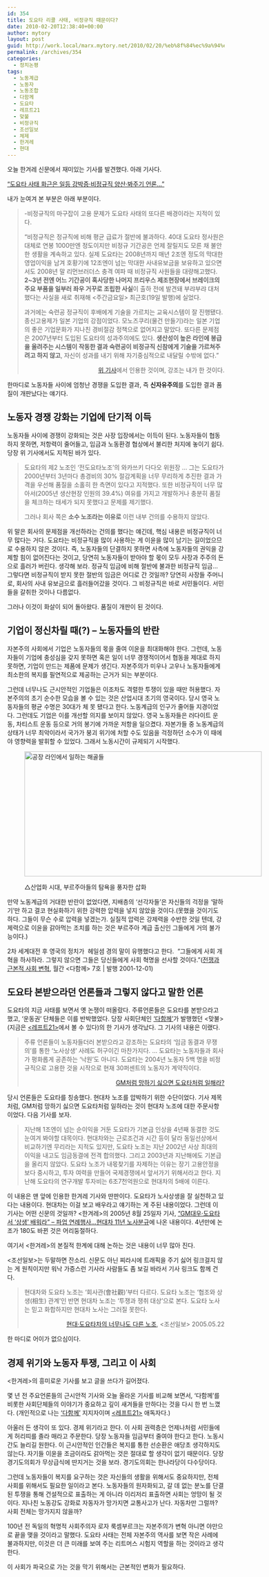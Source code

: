 ```yaml
---
id: 354
title: 도요타 리콜 사태, 비정규직 때문이다?
date: 2010-02-20T12:38:40+00:00
author: mytory
layout: post
guid: http://work.local/marx.mytory.net/2010/02/20/%eb%8f%84%ec%9a%94%ed%83%80-%eb%a6%ac%ec%bd%9c-%ec%82%ac%ed%83%9c-%eb%b9%84%ec%a0%95%ea%b7%9c%ec%a7%81-%eb%95%8c%eb%ac%b8%ec%9d%b4%eb%8b%a4/
permalink: /archives/354
categories:
  - 정치논평
tags:
  - 노동계급
  - 노동자
  - 노동조합
  - 다함께
  - 도요타
  - 레프트21
  - 맞불
  - 비정규직
  - 조선일보
  - 체제
  - 한겨레
  - 현대
---
```

오늘 한겨레 신문에서 재미있는 기사를 발견했다. 아래 기사다.

<a href="http://www.hani.co.kr/arti/economy/car/405696.html" target="_blank" title="[http://www.hani.co.kr/arti/economy/car/405696.html]로 이동합니다.">“도요타 사태 화근은 일등 강박증·비정규직 양산·봐주기 언론…”</a>

내가 눈여겨 본 부분은 아래 부분이다.

> -비정규직의 마구잡이 고용 문제가 도요타 사태의 또다른 배경이라는 지적이 있다.
> 
> “비정규직은 정규직에 비해 평균 급료가 절반에 불과하다. 40대 도요타 정사원은 대체로 연봉 1000만엔 정도이지만 비정규 기간공은 언제 잘릴지도 모른 채 불안한 생활을 계속하고 있다. 실제 도요타는 2008년까지 매년 2조엔 정도의 막대한 영업이익을 남겨 호황기에 12조엔이 넘는 막대한 사내유보금을 보유하고 있으면서도 2008년 말 리먼브러더스 충격 여파 때 비정규직 사원들을 대량해고했다. **2~3년 전엔 어느 기간공이 혹사당한 나머지 프리우스 제조현장에서 브레이크의 주요 부품을 일부러 좌우 거꾸로 조립한 사실**이 출하 전에 발견돼 부랴부랴 대처했다는 사실을 새로 취재해 &lt;주간금요일&gt; 최근호(19일 발행)에 실었다.
> 
> 과거에는 숙련공 정규직이 후배에게 기술을 가르치는 교육시스템이 잘 진행됐다. 종신고용제가 일본 기업의 강점이었다. 모노즈쿠리(물건 만들기)라는 일본 기업의 좋은 기업문화가 지나친 경비절감 정책으로 없어지고 말았다. 또다른 문제점은 2007년부터 도입된 도요타의 성과주의에도 있다. **생산성이 높은 라인에 봉급을 올려주는 시스템이 작동한 결과 숙련공이 비정규직 신참에게 기술을 가르쳐주려고 하지 않고**, 자신이 성과를 내기 위해 자기중심적으로 내달릴 수밖에 없다.”
> 
> <p style="text-align: right; ">
>   <a href="http://www.hani.co.kr/arti/economy/car/405696.html" target="_blank" title="[http://www.hani.co.kr/arti/economy/car/405696.html]로 이동합니다.">위 기사</a>에서 인용한 것이며, 강조는 내가 한 것이다.
> </p>

한마디로 노동자들 사이에 엄청난 경쟁을 도입한 결과, 즉 **신자유주의**를 도입한 결과 품질이 개판났다는 얘기다.

## 노동자 경쟁 강화는 기업에 단기적 이득

노동자들 사이에 경쟁이 강화되는 것은 사장 입장에서는 이득이 된다. 노동자들이 협동하지 못하면, 저항력이 줄어들고, 임금과 노동환경 협상에서 불리한 처지에 놓이기 쉽다. 당장 위 기사에서도 지적된 바가 있다.

> 도요타의 제2 노조인 ‘전도요타노조’의 와카쓰키 다다오 위원장 … 그는 도요타가 2000년부터 3년마다 총경비의 30% 절감계획을 너무 무리하게 추진한 결과 가격을 우선해 품질을 소홀히 한 측면이 있다고 지적했다. 또한 비정규직이 너무 많아서(2005년 생산현장 인원의 39.4%) 여유를 가지고 개발하거나 충분히 품질을 체크하는 태세가 되지 못했다고 문제를 제기했다.
> 
> 그러나 회사 쪽은 **소수 노조라는 이유로** 이런 내부 건의를 수용하지 않았다.

위 말은 회사의 문제점을 개선하라는 건의를 했다는 얘긴데, 핵심 내용은 비정규직이 너무 많다는 거다. 도요타는 비정규직을 많이 사용하는 게 이윤을 많이 남기는 길이었으므로 수용하지 않은 것이다. 즉, 노동자들의 단결하지 못하면 사측에 노동자들의 권익을 강제할 힘이 없어진다는 것이고, 당연히 노동자들이 받아야 할 몫이 모두 사장과 주주의 돈으로 흘러가 버린다. 생각해 보라. 정규직 임금에 비해 절반에 불과한 비정규직 임금&#8230; 그렇다면 비정규직이 받지 못한 절반의 임금은 어디로 간 것일까? 당연히 사장들 주머니로, 회사의 사내 유보금으로 흘러들어갔을 것이다. 그 비정규직은 바로 서민들이다. 서민들을 갈취한 것이나 다름없다.

그러나 이것이 화살이 되어 돌아왔다. 품질이 개판이 된 것이다.

## 기업이 정신차릴 때(?) &#8211; 노동자들의 반란

자본주의 사회에서 기업은 노동자들의 몫을 줄여 이윤을 최대화해야 한다. 그런데, 노동자들이 기업에 충성심을 갖지 못하면 혹은 일이 너무 경쟁적이어서 협동을 제대로 하지 못하면, 기업이 만드는 제품에 문제가 생긴다. 자본주의가 미우나 고우나 노동자들에게 최소한의 복지를 필연적으로 제공하는 근거가 되는 부분이다.

그런데 너무나도 근시안적인 기업들은 이조차도 격렬한 투쟁이 있을 때만 허용했다. 자본주의의 초기 순수한 모습을 볼 수 있는 것은 산업시대 초기의 영국이다. 당시 영국 노동자들의 평균 수명은 30대가 체 못 됐다고 한다. 노동계급의 인구가 줄어들 지경이었다. 그런데도 기업은 이를 개선할 의지를 보이지 않았다. 영국 노동자들은 러다이트 운동, 차티스트 운동 등으로 거의 봉기에 가까운 저항을 일으켰다. 자본가들 중 노동계급의 상태가 너무 최악이라서 국가가 붕괴 위기에 처할 수도 있음을 걱정하던 소수가 이 때에야 영향력을 발휘할 수 있었다. 그래서 노동시간이 규제되기 시작했다.<figure style="width: 550px" class="wp-caption aligncenter">

<img src="http://work.local/marx.mytory.net/wp-content/uploads/1/cfile23.uf.16254E0D4B7FD7546FDA9A.jpg" width="550" height="289" alt="공장 라인에서 일하는 해골들" filename="cfile23.uf.16254E0D4B7FD7546FDA9A.jpg" filemime="" /><figcaption class="wp-caption-text">△산업화 시대, 부르주아들의 탐욕을 풍자한 삽화</figcaption></figure> 

만약 노동계급의 거대한 반란이 없었다면, 지배층의 ‘선각자들’은 자신들의 걱정을 ‘말하기’만 하고 결코 현실화하기 위한 강력한 압력을 넣지 않았을 것이다.(못했을 것이기도 하다. 그들이 무슨 수로 압력을 넣겠는가. 실질적 압력은 강제력을 수반한 것일 텐데, 강제력으로 이윤을 갉아먹는 조치를 하는 것은 부르주아 계급 출신인 그들에게 거의 불가능이다.)

2차 세계대전 후 영국의 정치가 &nbsp;헤일셤 경의 말이 유행했다고 한다. &nbsp;“그들에게 사회 개혁을 하사하라. 그렇지 않으면 그들은 당신들에게 사회 혁명을 선사할 것이다.”(<a href="http://wspaper.org/article/274" target="_blank">전쟁과 근본적 사회 변혁</a>, 월간 &lt;다함께&gt; 7호 | 발행 2001-12-01)

## 도요타 본받으라던 언론들과 그렇지 않다고 말한 언론

도요타의 지금 사태를 보면서 옛 논쟁이 떠올랐다. 주류언론들은 도요타를 본받으라고 했고, ‘운동권’ 단체들은 이를 반박했었다. 당장 사회단체인 <a href="http://alltogether.or.kr/" target="_blank">&#8216;다함께&#8217;</a>가 발행했던 &lt;맞불&gt;(지금은 <a href="http://wspaper.org/" target="_blank">&lt;레프트21&gt;</a>에서 볼 수 있다)의 한 기사가 생각났다. 그 기사의 내용은 이랬다.

> 주류 언론들이 노동자들더러 본받으라고 강조하는 도요타의 ‘임금 동결과 무쟁의’를 통한 ‘노사상생’ 사례도 허구이긴 마찬가지다. …&nbsp;도요타는 노동자들과 회사가 평화롭게 공존하는 ‘낙원’도 아니다. 도요타는 2004년 노동자 5백 명을 비정규직으로 고용한 것을 시작으로 현재 30퍼센트의 노동자가 계약직이다.
> 
> <p style="text-align: right; ">
>   <a href="http://wspaper.org/article/3769" target="_blank">GM처럼 망하기 싫으면 도요타처럼 일해라?</a>
> </p>

당시 언론들은 도요타를 칭송했다. 현대차 노조를 압박하기 위한 수단이었다. 기사 제목처럼, GM처럼 망하기 싫으면 도요타처럼 일하라는 것이 현대차 노조에 대한 주문사항이었다. 다음 기사를 보자.

> 지난해 1조엔이 넘는 순이익을 거둔 도요타가 기본급 인상을 4년째 동결한 것도 눈여겨 봐야할 대목이다. 현대차와는 근로조건과 시간 등이 달라 동일선상에서 비교하기엔 무리라는 지적도 있지만, 도요타 노조는 지난 2002년 사상 최대의 이익을 내고도 임금동결에 전격 합의했다. 그리고 2003년과 지난해에도 기본급을 올리지 않았다. 도요타 노조가 내몫찾기를 자제하는 이유는 장기 고용안정을 보다 중시하고, 투자 여력을 만들어 국제경쟁에서 앞서가기 위해서라고 한다. 지난해 도요타의 연구개발 투자비는 6조7천억원으로 현대차의 5배에 이른다.

이 내용은 맨 앞에 인용한 한겨레 기사와 딴판이다. 도요타가 노사상생을 잘 실천하고 있다는 내용이다. 현대차는 이걸 보고 배우라고 얘기하는 게 주된 내용이었다. 그런데 이 기사는 어떤 신문의 것일까? &lt;한겨레&gt;의 2005년 8월 25일자 기사,&nbsp;<a href="http://www.hani.co.kr/arti/economy/economy_general/59799.html" target="_blank">“GM대우·도요타서 ‘상생’ 배워라” &#8211;&nbsp;파업 연례행사…현대차 11년 노사분규</a>에 나온 내용이다. 4년만에 논조가 180도 바뀐 것은 어리둥절하다.

여기서 &lt;한겨레&gt;의 본질적 한계에 대해 논하는 것은 내용이 너무 많아 진다.

&lt;조선일보&gt;는 두말하면 잔소리. 신문도 아닌 찌라시에 트래픽을 주기 싫어 링크걸지 않는 게 원칙이지만 워낙 가증스런 기사라 사람들도 좀 보길 바라서 기사 링크도 함께 건다.

> 현대차와 도요타 노조는 ‘회사관(會社觀)’부터 다르다. 도요타 노조는 ‘협조와 상생(相生) 관계’인 반면 현대차 노조는 ‘투쟁과 쟁취 대상’으로 본다. 도요타 노사는 믿고 화합하지만 현대차 노사는 그러질 못한다.
> 
> <p style="text-align: right; ">
>   <a href="http://www.chosun.com/national/news/200505/200505220333.html" target="_blank">현대·도요타차의 너무나도 다른 노조</a>, &lt;조선일보&gt;&nbsp;2005.05.22
> </p>

한 마디로 어이가 없으심이다.

## 경제 위기와 노동자 투쟁, 그리고 이 사회

&lt;한겨레&gt;의 흥미로운 기사를 보고 글을 쓰다가 길어졌다.

몇 년 전 주요언론들의 근시안적 기사와 오늘 올라온 기사를 비교해 보면서, ‘다함께’를 비롯한 사회단체들의 이야기가 중요하고 깊이 새겨들을 만하다는 것을 다시 한 번 느꼈다. (개인적으로 나는 <a href="http://www.alltogether.or.kr/" target="_blank">‘다함께’</a> 지지자이며 <a href="http://wspaper.org/" target="_blank">&lt;레프트21&gt;</a> 애독자다.)

아울러 든 생각이 또 있다.&nbsp;경제 위기라고 한다. 이 사회 권력층은 언제나처럼 서민들에게 허리띠를 졸라 매라고 주문한다. 당장 노동자들 임금부터 줄여야 한다고 한다. 노동시간도 늘리길 원한다. 이 근시안적인 인간들은 복지를 통한 선순환은 애당초 생각하지도 않는다. 자기들 이윤을 조금이라도 갉아먹는 것은 절대로 할 생각이 없기 때문이다. 당장 경기도의회가 무상급식에 딴지거는 것을 보라. 경기도의회는 한나라당이 다수당이다.

그런데 노동자들이 복지를 요구하는 것은 자신들의 생활을 위해서도 중요하지만, 전체 사회를 위해서도 필요한 일이라고 본다. 노동자들의 원자화되고, 갈 데 없는 분노를 단결된 투쟁을 통해 건설적으로 표출하는 게 아니라 이리저리 표출하면 사회는 엉망이 될 것이다. 지나친 노동강도 강화로 자동자가 망가지면 교통사고가 난다. 자동차만 그럴까? 사회 전체는 망가지지 않을까?

100년 전 독일의 혁명적 사회주의자 로자 룩셈부르크는 자본주의가 변혁 아니면 야만으로 끝을 맺을 것이라고 말했다. 도요타 사태는 전체 자본주의 역사를 보면 작은 사례에 불과하지만, 이것은 더 큰 미래를 보여 주는 리트머스 시험지 역할을 하는 것이라고 생각한다.

이 사회가 파국으로 가는 것을 막기 위해서는 근본적인 변화가 필요하다.